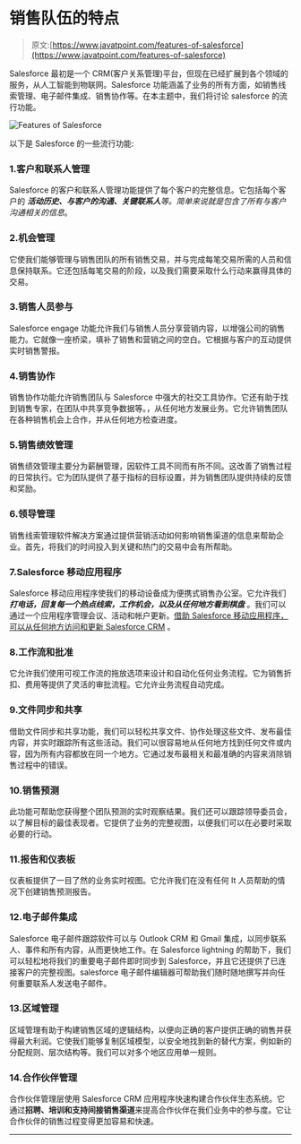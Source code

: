 # 销售队伍的特点

> 原文:[https://www.javatpoint.com/features-of-salesforce](https://www.javatpoint.com/features-of-salesforce)

Salesforce 最初是一个 CRM(客户关系管理)平台，但现在已经扩展到各个领域的服务，从人工智能到物联网。Salesforce 功能涵盖了业务的所有方面，如销售线索管理、电子邮件集成、销售协作等。在本主题中，我们将讨论 salesforce 的流行功能。

![Features of Salesforce](../Images/6f623cac7e871553166cbc2927a2c5cd.png)

以下是 Salesforce 的一些流行功能:

### 1.客户和联系人管理

Salesforce 的客户和联系人管理功能提供了每个客户的完整信息。它包括每个客户的 ***活动历史、与客户的沟通、关键联系人**等。简单来说就是包含了所有与客户沟通相关的信息*。

### 2.机会管理

它使我们能够管理与销售团队的所有销售交易，并与完成每笔交易所需的人员和信息保持联系。它还包括每笔交易的阶段，以及我们需要采取什么行动来赢得具体的交易。

### 3.销售人员参与

Salesforce engage 功能允许我们与销售人员分享营销内容，以增强公司的销售能力。它就像一座桥梁，填补了销售和营销之间的空白。它根据与客户的互动提供实时销售警报。

### 4.销售协作

销售协作功能允许销售团队与 Salesforce 中强大的社交工具协作。它还有助于找到销售专家，在团队中共享竞争数据等。，从任何地方发展业务。它允许销售团队在各种销售机会上合作，并从任何地方检查进度。

### 5.销售绩效管理

销售绩效管理主要分为薪酬管理，因软件工具不同而有所不同。这改善了销售过程的日常执行。它为团队提供了基于指标的目标设置，并为销售团队提供持续的反馈和奖励。

### 6.领导管理

销售线索管理软件解决方案通过提供营销活动如何影响销售渠道的信息来帮助企业。首先，将我们的时间投入到关键和热门的交易中会有所帮助。

### 7.Salesforce 移动应用程序

Salesforce 移动应用程序使我们的移动设备成为便携式销售办公室。它允许我们 ***打电话，回复每一个热点线索，工作机会，以及从任何地方看到棋盘*** 。我们可以通过一个应用程序管理会议、活动和帐户更新。[借助 Salesforce 移动应用程序，可以从任何地方访问和更新 Salesforce CRM](salesforce-crm) 。

### 8.工作流和批准

它允许我们使用可视工作流的拖放选项来设计和自动化任何业务流程。它为销售折扣、费用等提供了灵活的审批流程。它允许业务流程自动完成。

### 9.文件同步和共享

借助文件同步和共享功能，我们可以轻松共享文件、协作处理这些文件、发布最佳内容，并实时跟踪所有这些活动。我们可以很容易地从任何地方找到任何文件或内容，因为所有内容都放在同一个地方。它通过发布最相关和最准确的内容来消除销售过程中的错误。

### 10.销售预测

此功能可帮助您获得整个团队预测的实时观察结果。我们还可以跟踪领导委员会，以了解目标的最佳表现者。它提供了业务的完整视图，以便我们可以在必要时采取必要的行动。

### 11.报告和仪表板

仪表板提供了一目了然的业务实时视图。它允许我们在没有任何 It 人员帮助的情况下创建销售预测报告。

### 12.电子邮件集成

Salesforce 电子邮件跟踪软件可以与 Outlook CRM 和 Gmail 集成，以同步联系人、事件和所有内容，从而更快地工作。在 Salesforce lightning 的帮助下，我们可以轻松地将我们的重要电子邮件即时同步到 Salesforce，并且它还提供了已连接客户的完整视图。salesforce 电子邮件编辑器可帮助我们随时随地撰写并向任何重要联系人发送电子邮件。

### 13.区域管理

区域管理有助于构建销售区域的逻辑结构，以便向正确的客户提供正确的销售并获得最大利润。它使我们能够复制区域模型，以安全地找到新的替代方案，例如新的分配规则、层次结构等。我们可以对多个地区应用单一规则。

### 14.合作伙伴管理

合作伙伴管理层使用 Salesforce CRM 应用程序快速构建合作伙伴生态系统。它通过**招聘、培训和支持间接销售渠道**来提高合作伙伴在我们业务中的参与度。它让合作伙伴的销售过程变得更加容易和快速。

* * *